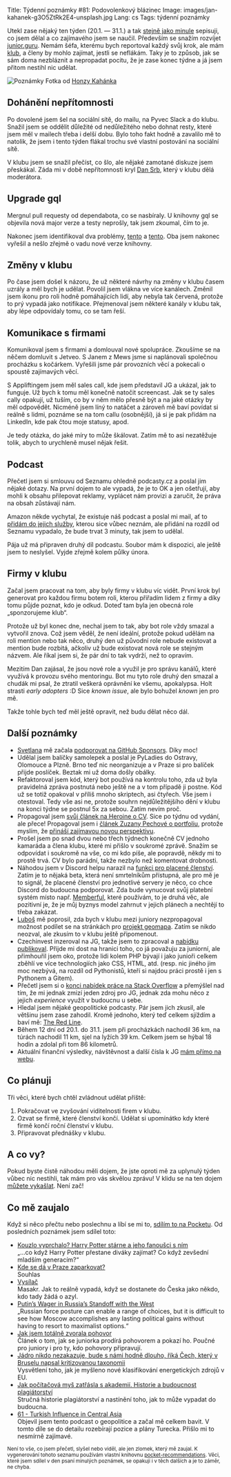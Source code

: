Title: Týdenní poznámky #81: Podovolenkový blázinec
Image: images/jan-kahanek-g3O5ZtRk2E4-unsplash.jpg
Lang: cs
Tags: týdenní poznámky


Utekl zase nějaký ten týden (20.1. — 31.1.) a tak [stejně jako minule]({filename}2022-01-19_tydenni-poznamky-80-spousteni-podcastu-a-psani-o-cv.md) sepisuji, co jsem dělal a co zajímavého jsem se naučil. Především se snažím rozvíjet [junior.guru](https://junior.guru/). Nemám šéfa, kterému bych reportoval každý svůj krok, ale mám [klub](https://junior.guru/club/), a členy by mohlo zajímat, jestli se neflákám. Taky je to způsob, jak se sám doma nezbláznit a nepropadat pocitu, že je zase konec týdne a já jsem přitom nestihl nic udělat.

![Poznámky]({static}/images/jan-kahanek-g3O5ZtRk2E4-unsplash.jpg)
Fotka od [Honzy Kahánka](https://unsplash.com/@honza_kahanek)


## Dohánění nepřítomnosti

Po dovolené jsem šel na sociální sítě, do mailu, na Pyvec Slack a do klubu. Snažil jsem se oddělit důležité od nedůležitého nebo dohnat resty, které jsem měl v mailech třeba i delší dobu. Bylo toho fakt hodně a zavalilo mě to natolik, že jsem i tento týden flákal trochu své vlastní postování na sociální sítě.

V klubu jsem se snažil přečíst, co šlo, ale nějaké zamotané diskuze jsem přeskákal. Záda mi v době nepřítomnosti kryl [Dan Srb](https://coreskill.tech/), který v klubu dělá moderátora.


## Upgrade gql

Mergnul pull requesty od dependabota, co se nasbíraly. U knihovny gql se objevila nová major verze a testy neprošly, tak jsem zkoumal, čím to je.

Nakonec jsem identifikoval dva problémy, [tento](https://github.com/graphql-python/gql/issues/290) a [tento](https://github.com/graphql-python/gql/issues/290#issuecomment-1022425154). Oba jsem nakonec vyřešil a nešlo zřejmě o vadu nové verze knihovny.


## Změny v klubu

Po čase jsem došel k názoru, že už některé návrhy na změny v klubu časem uzrály a měl bych je udělat. Povolil jsem vlákna ve více kanálech. Změnil jsem ikonu pro roli hodně pomáhajících lidí, aby nebyla tak červená, protože to prý vypadá jako notifikace. Přejmenoval jsem některé kanály v klubu tak, aby lépe odpovídaly tomu, co se tam řeší.


## Komunikace s firmami

Komunikoval jsem s firmami a domlouval nové spolupráce. Zkoušíme se na něčem domluvit s Jetveo. S Janem z Mews jsme si naplánovali společnou procházku s kočárkem. Vyřešili jsme pár provozních věcí a pokecali o spoustě zajímavých věcí.

S Appliftingem jsem měl sales call, kde jsem představil JG a ukázal, jak to funguje. Už bych k tomu měl konečně natočit screencast. Jak se ty sales cally opakují, už tuším, co by v něm mělo přesně být a na jaké otázky by měl odpovědět. Nicméně jsem líný to natáčet a zároveň mě baví povídat si reálně s lidmi, poznáme se na tom callu (osobnější), já si je pak přidám na LinkedIn, kde pak čtou moje statusy, apod.

Je tedy otázka, do jaké míry to může škálovat. Zatím mě to asi nezatěžuje tolik, abych to urychleně musel nějak řešit.


## Podcast

Přečetl jsem si smlouvu od Seznamu ohledně podcasty.cz a poslal jim nějaké dotazy. Na první dojem to ale vypadá, že je to OK a jen ošetřují, aby mohli k obsahu přilepovat reklamy, vyplácet nám provizi a zaručit, že práva na obsah zůstávají nám.

Amazon někde vychytal, že existuje náš podcast a poslal mi mail, ať to [přidám do jejich služby](https://podcasters.amazon.com/), kterou sice vůbec neznám, ale přidání na rozdíl od Seznamu vypadalo, že bude trvat 3 minuty, tak jsem to udělal.

Pája už má připraven druhý díl podcastu. Soubor mám k dispozici, ale ještě jsem to neslyšel. Vyjde zřejmě kolem půlky února.


## Firmy v klubu

Začal jsem pracovat na tom, aby byly firmy v klubu víc vidět. První krok byl generovat pro každou firmu botem roli, kterou přiřadím lidem z firmy a díky tomu půjde poznat, kdo je odkud. Doteď tam byla jen obecná role „sponzorujeme klub“.

Protože už byl konec dne, nechal jsem to tak, aby bot role vždy smazal a vytvořil znova. Což jsem věděl, že není ideální, protože pokud udělám na roli mention nebo tak něco, druhý den už původní role nebude existovat a mention bude rozbitá, ačkoliv už bude existovat nová role se stejným názvem. Ale říkal jsem si, že pár dní to tak vydrží, než to opravím.

Mezitím Dan zajásal, že jsou nové role a využil je pro správu kanálů, které využívá k provozu svého mentoringu. Bot mu tyto role druhý den smazal a chudák mi psal, že ztratil veškerá oprávnění ke všemu, apokalypsa. Holt strasti _early adopters_ :D Sice _known issue_, ale bylo bohužel _known_ jen pro mě.

Takže tohle bych teď měl ještě opravit, než budu dělat něco dál.


## Další poznámky

- [Svetlana](https://kompilator.cz/) mě začala [podporovat na GitHub Sponsors](https://github.com/sponsors/honzajavorek/). Díky moc!
- Udělal jsem balíčky samolepek a poslal je PyLadies do Ostravy, Olomouce a Plzně. Brno teď nic neorganizuje a v Praze si pro balíček přijde poslíček. Beztak mi už doma došly obálky.
- Refaktoroval jsem kód, který bot používá na kontrolu toho, zda už byla pravidelná zpráva postnutá nebo ještě ne a v tom případě ji postne. Kód už se totiž opakoval v příliš mnoho skriptech, asi čtyřech. Vše jsem i otestoval. Tedy vše asi ne, protože souhrn nejdůležitějšího dění v klubu na konci týdne se postnul 5x za sebou. Zatím nevím proč.
- Propagoval jsem [svůj článek na Heroine o CV](https://www.heroine.cz/zeny-it/7091-jak-si-napsat-dobre-cv-a-byt-videt-pri-hledani-prvni-prace-v-it). Sice po týdnu od vydání, ale přece! Propagoval jsem i [článek Zuzany Pechové o portfoliu](https://www.heroine.cz/zeny-it/7047-jak-si-vybudovat-portfolio-a-ukazat-co-uz-v-it-umite), protože myslím, že [přináší zajímavou novou perspektivu](https://twitter.com/honzajavorek/status/1486267371262291973).
- Prošel jsem po snad dvou nebo třech týdnech konečně CV jednoho kamaráda a člena klubu, které mi přišlo v soukromé zprávě. Snažím se odpovídat i soukromě na vše, co mi kdo píše, ale popravdě, někdy mi to prostě trvá. CV bylo parádní, takže nezbylo než komentovat drobnosti.
- Náhodou jsem v Discord helpu narazil na [funkci pro placené členství](https://support.discord.com/hc/en-us/articles/4415163187607-Premium-Memberships-for-Servers). Zatím je to nějaká beta, která není smrtelníkům přístupná, ale pro mě je to signál, že placené členství pro jednotlivé servery je něco, co chce Discord do budoucna podporovat. Zda bude vynucovat svůj platební systém místo např. [Memberful](https://memberful.com/), které používám, to je druhá věc, ale pozitivní je, že je můj byznys model zahrnut v jejich plánech a nechtějí to třeba zakázat.
- [Luboš](https://blog.zvestov.cz/) mě poprosil, zda bych v klubu mezi juniory nezpropagoval možnost podílet se na stránkách pro [projekt geomapa](https://geomapa.lounovicepodblanikem.cz/). Zatím se nikdo neozval, ale zkusím to v klubu ještě připomenout.
- Czechinvest inzeroval na JG, takže jsem to zpracoval a [nabídku publikoval](https://junior.guru/jobs/adbca516fcb8da745a785a98e74db6fd89f131506cce8d69434b6cbc/). Přijde mi dost na hranici toho, co já považuju za juniorní, ale přimhouřil jsem oko, protože lidi kolem PHP bývají i jako junioři celkem zběhlí ve více technologiích jako CSS, HTML, atd. (resp. nic jiného jim moc nezbývá, na rozdíl od Pythonistů, kteří si najdou práci prostě i jen s Pythonem a Gitem).
- Přečetl jsem si o [konci nabídek práce na Stack Overflow](https://meta.stackoverflow.com/questions/415293/sunsetting-jobs-developer-story) a přemýšlel nad tím, že mi jednak zmizí jeden zdroj pro JG, jednak zda mohu něco z jejich _experience_ využít v budoucnu u sebe.
- Hledal jsem nějaké geopolitické podcasty. Pár jsem jich zkusil, ale většinu jsem zase zahodil. Kromě jednoho, který teď celkem sjíždím a baví mě: [The Red Line](https://www.theredlinepodcast.com/).
- Během 12 dní od 20.1. do 31.1. jsem při procházkách nachodil 36 km, na túrách nachodil 11 km, sjel na lyžích 39 km. Celkem jsem se hýbal 18 hodin a zdolal při tom 86 kilometrů.
- Aktuální finanční výsledky, návštěvnost a další čísla k JG [mám přímo na webu](https://junior.guru/open/).


## Co plánuji

Tři věci, které bych chtěl zvládnout udělat příště:

1. Pokračovat ve zvyšování viditelnosti firem v klubu.
2. Ozvat se firmě, které členství končí. Udělat si upomínátko kdy které firmě končí roční členství v klubu.
3. Připravovat přednášky v klubu.


## A co vy?

Pokud byste čistě náhodou měli dojem, že jste oproti mě za uplynulý týden vůbec nic nestihli, tak mám pro vás skvělou zprávu! V klidu se na ten dojem [můžete vykašlat]({filename}2020-06-04_neni-to-zavod.md). Není zač!


## Co mě zaujalo

Když si něco přečtu nebo poslechnu a líbí se mi to, [sdílím to na Pocketu](https://getpocket.com/@honzajavorek). Od posledních poznámek jsem sdílel toto:

- [Kouzlo vyprchalo? Harry Potter stárne a jeho fanoušci s ním](https://www.seznamzpravy.cz/clanek/kultura-chlapec-ktery-prezil-slavi-vyroci-zaujme-harry-potter-i-dalsi-generaci-186033)<br>„…co když Harry Potter přestane diváky zajímat? Co když zevšední mladším generacím?“
- [Kde se dá v Praze zaparkovat?](https://www.youtube.com/watch?v=z8vz6GFZD1k)<br>Souhlas
- [Vysílač](https://overcast.fm/+lh3KU6i_U)<br>Masakr. Jak to reálně vypadá, když se dostanete do Česka jako někdo, kdo tady žádá o azyl.
- [Putin’s Wager in Russia’s Standoff with the West](https://warontherocks.com/2022/01/putins-wager-in-russias-standoff-with-the-west/)<br>„Russian force posture can enable a range of choices, but it is difficult to see how Moscow accomplishes any lasting political gains without having to resort to maximalist options.“
- [Jak jsem totálně zvorala pohovor](https://www.hanakonecna.cz/jak-jsem-totalne-zvorala-pohovor/)<br>Článek o tom, jak se juniorka prodírá pohovorem a pokazí ho. Poučné pro juniory i pro ty, kdo pohovory připravují.
- [Jádro nikdo nezakazuje, bude s námi hodně dlouho, říká Čech, který v Bruselu napsal kritizovanou taxonomii](https://archiv.hn.cz/c7-67024090-pp96p-98aa1daef1f2a59)<br>Vysvětlení toho, jak je myšleno nové klasifikování energetických zdrojů v EU.
- [Jak počítačová myš zatřásla s akademií. Historie a budoucnost plagiátorství](https://finmag.penize.cz/veda-a-technika/431771-jak-pocitacova-mys-zatrasla-s-akademii-historie-a-budoucnost-plagiatorstvi)<br>Stručná historie plagiátorství a nastínění toho, jak to může vypadat do budoucna.
- [61 - Turkish Influence in Central Asia](https://theredline.libsyn.com/61-turkish-influence-in-central-asia)<br>Objevil jsem tento podcast o geopolitice a začal mě celkem bavit. V tomto díle se do detailu rozebírají pozice a plány Turecka. Přišlo mi to nesmírně zajímavé.

<small>Není to vše, co jsem přečetl, slyšel nebo viděl, ale jen zlomek, který mě zaujal. K vygenerování tohoto seznamu používám vlastní knihovnu <a href="https://pypi.org/project/pocket-recommendations/">pocket-recommendations</a>. Věci, které jsem sdílel v den psaní minulých poznámek, se opakují i v těch dalších a je to záměr, ne chyba.</small>
